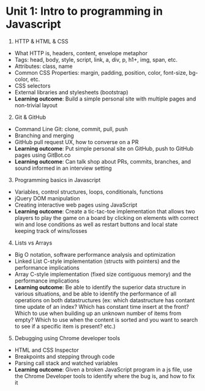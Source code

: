 # Unit 1: Intro to programming in Javascript

1. HTTP & HTML & CSS
 - What HTTP is, headers, content, envelope metaphor
 - Tags: head, body, style, script, link, a, div, p, h1+, img, span, etc.
 - Attributes: class, name
 - Common CSS Properties: margin, padding, position, color, font-size, bg-color, etc.
 - CSS selectors
 - External libraries and stylesheets (bootstrap)
 - **Learning outcome**: Build a simple personal site with multiple pages and non-trivial layout
2. Git & GitHub
 - Command Line Git: clone, commit, pull, push
 - Branching and merging
 - GitHub pull request UX, how to converse on a PR
 - **Learning outcome**: Put simple personal site on GitHub, push to GitHub pages using GitBot.co
 - **Learning outcome**: Can talk shop about PRs, commits, branches, and sound informed in an interview setting
3. Programming basics in Javascript
 - Variables, control structures, loops, conditionals, functions
 - jQuery DOM manipulation
 - Creating interactive web pages using JavaScript
 - **Learning outcome**: Create a tic-tac-toe implementation that allows two players to play the game on a board by clicking on elements with correct win and lose conditions as well as restart buttons and local state keeping track of wins/losses
4. Lists vs Arrays
 - Big O notation, software performance analysis and optimization
 - Linked List C-style implementation (structs with pointers) and the performance implications
 - Array C-style implementation (fixed size contiguous memory) and the performance implications
 - **Learning outcome**: Be able to identify the superior data structure in various situations, and be able to identify the performance of all operations on both datastructures (ex: which datastructure has contant time update of an index? Which has constant time insert at the front? Which to use when building up an unknown number of items from empty? Which to use when the content is sorted and you want to search to see if a specific item is present? etc.)
5. Debugging using Chrome developer tools
 - HTML and CSS Inspector
 - Breakpoints and stepping through code
 - Parsing call stack and watched variables
 - **Learning outcome**: Given a broken JavaScript program in a js file, use the Chrome Developer tools to identify where the bug is, and how to fix it
